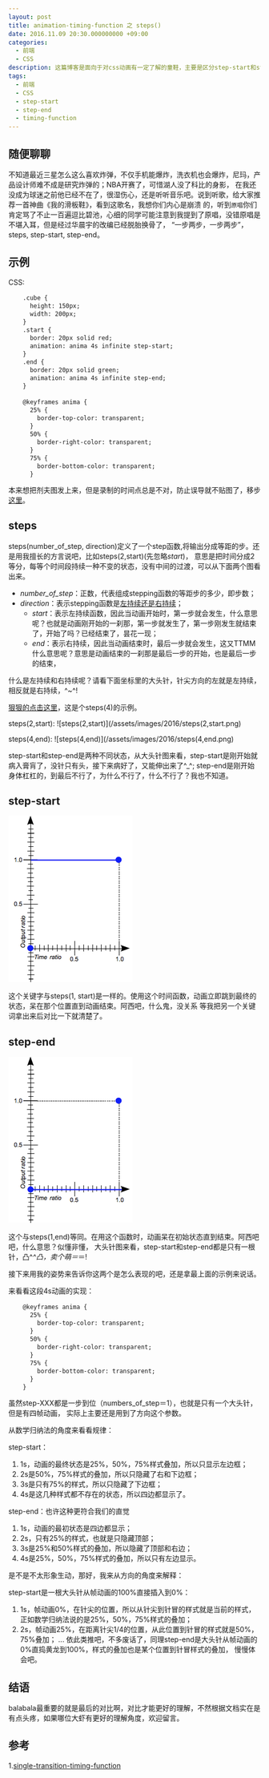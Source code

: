 ```yaml
---
layout: post
title: animation-timing-function 之 steps()
date: 2016.11.09 20:30.000000000 +09:00
categories: 
  - 前端
  - CSS
description: 这篇博客是面向于对css动画有一定了解的童鞋，主要是区分step-start和step-end.
tags: 
  - 前端
  - CSS
  - step-start
  - step-end
  - timing-function
---
```


## 随便聊聊

不知道最近三星怎么这么喜欢炸弹，不仅手机能爆炸，洗衣机也会爆炸，尼玛，产品设计师难不成是研究炸弹的；NBA开赛了，可惜湖人没了科比的身影，
在我还没成为球迷之前他已经不在了，很湿伤心，还是听听音乐吧。说到听歌，给大家推荐一首神曲《我的滑板鞋》，看到这歌名，我想你们内心是崩溃
的，听到`原唱`你们肯定骂了不止一百遍逗比碧池，心细的同学可能注意到我提到了原唱，没错原唱是不堪入耳，但是经过华晨宇的改编已经脱胎换骨了，
“一步两步，一步两步”，steps, step-start, step-end。

## 示例

CSS:

```
    .cube {
      height: 150px;
      width: 200px;
    }
    .start {
      border: 20px solid red;
      animation: anima 4s infinite step-start;
    }
    .end {
      border: 20px solid green;
      animation: anima 4s infinite step-end;
    }

    @keyframes anima {
      25% {
        border-top-color: transparent;
      }
      50% {
        border-right-color: transparent;
      }
      75% {
        border-bottom-color: transparent;
      }

```

本来想把剂夫图发上来，但是录制的时间点总是不对，防止误导就不贴图了，移步[这里](https://jsfiddle.net/CoderGLM/7gz452ad/)。

## steps

steps(number_of_step, direction)定义了一个step函数,将输出分成等距的步。还是用我擅长的方言说吧，比如steps(2,start)(先忽略*start*)，
意思是把时间分成2等分，每等个时间段持续一种不变的状态，没有中间的过渡，可以从下面两个图看出来。

- *number_of_step*：正数，代表组成stepping函数的等距步的多少，即步数；
- *direction*：表示stepping函数是[左持续还是右持续][1]；
  - *start*：表示左持续函数，因此当动画开始时，第一步就会发生，什么意思呢？也就是动画刚开始的一刹那，第一步就发生了，第一步刚发生就结束了，开始了吗？已经结束了，昙花一现；
  - *end*：表示右持续，因此当动画结束时，最后一步就会发生，这又TTMM什么意思呢？意思是动画结束的一刹那是最后一步的开始，也是最后一步的结束，

什么是左持续和右持续呢？请看下面坐标里的大头针，针尖方向的左就是左持续，相反就是右持续，^~^!

[狠狠的点击这里][2]，这是个steps(4)的示例。

steps\(2,start\):
![steps(2,start)](/assets/images/2016/steps(2,start.png)

steps\(4,end\):
![steps(4,end)](/assets/images/2016/steps(4,end.png)



step-start和step-end是两种不同状态，从大头针图来看，step-start是刚开始就病入膏肓了，没针只有头，接下来病好了，又能伸出来了^_^;
step-end是刚开始身体杠杠的，到最后不行了，为什么不行了，什么不行了？我也不知道。

## step-start

![steps-start](/assets/images/2016/step-start.png)

这个关键字与steps(1, start)是一样的。使用这个时间函数，动画立即跳到最终的状态，呆在那个位置直到动画结束。阿西吧，什么鬼，没关系
等我把另一个关键词拿出来后对比一下就清楚了。

## step-end

![step-end](/assets/images/2016/step-end.png)

这个与steps(1,end)等同。在用这个函数时，动画呆在初始状态直到结束。阿西吧吧，什么意思？似懂非懂，
大头针图来看，step-start和step-end都是只有一根针，凸^_^凸，卖个萌＝_＝!


接下来用我的姿势来告诉你这两个是怎么表现的吧，还是拿最上面的示例来说话。

来看看这段4s动画的实现：

```
    @keyframes anima {
      25% {
        border-top-color: transparent;
      }
      50% {
        border-right-color: transparent;
      }
      75% {
        border-bottom-color: transparent;
      }
    }

```

虽然step-XXX都是一步到位（numbers_of_step＝1），也就是只有一个大头针，但是有四帧动画，
实际上主要还是用到了方向这个参数。

从数学归纳法的角度来看看规律：

step-start：

1. 1s，动画的最终状态是25%，50%，75%样式叠加，所以只显示左边框；
2. 2s是50%，75%样式的叠加，所以只隐藏了右和下边框；
3. 3s是只有75%的样式，所以只隐藏了下边框；
4. 4s是这几种样式都不存在的状态，所以四边都显示了。

step-end：也许这种更符合我们的直觉

1. 1s，动画的最初状态是四边都显示；
2. 2s，只有25%的样式，也就是只隐藏顶部；
3. 3s是25%和50%样式的叠加，所以隐藏了顶部和右边；
4. 4s是25%，50%，75%样式的叠加，所以只有左边显示。

是不是不太形象生动，那好，我来从方向的角度来解释：

step-start是一根大头针从帧动画的100%直接插入到0%：

1. 1s，帧动画0%，在针尖的位置，所以从针尖到针冒的样式就是当前的样式，正如数学归纳法说的是25%，50%，75%样式的叠加；
2. 2s，帧动画25%，在距离针尖1/4的位置，从此位置到针冒的样式就是50%，75%叠加；
...
依此类推吧，不多废话了，同理step-end是大头针从帧动画的0%直捣黄龙到100%，样式的叠加也是某个位置到针冒样式的叠加，
慢慢体会吧。

## 结语

balabala最重要的就是最后的对比啊，对比才能更好的理解，不然根据文档实在是有点头疼，如果哪位大虾有更好的理解角度，欢迎留言。

## 参考

1.[single-transition-timing-function](https://developer.mozilla.org/en-US/docs/Web/CSS/single-transition-timing-function)<br/>




[1]: http://en.wikipedia.org/wiki/Left-continuous#Directional_and_semi-continuity "left- or right-continuous"
[2]: https://jsfiddle.net/CoderGLM/e6hd40c8/ "steps(4)示例"
